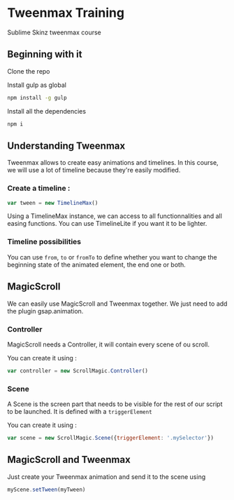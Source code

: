 # Tweenmax Training
Sublime Skinz tweenmax course

## Beginning with it

Clone the repo

Install gulp as global

```sh
npm install -g gulp
```

Install all the dependencies

```sh
npm i
```

## Understanding Tweenmax

Tweenmax allows to create easy animations and timelines. In this course, we will use a lot of timeline because they're easily modified.

### Create a timeline :

```javascript
var tween = new TimelineMax()
```

Using a TimelineMax instance, we can access to all functionnalities and all easing functions. You can use TimelineLite if you want it to be lighter.

### Timeline possibilities

You can use `from`, `to` or `fromTo` to define whether you want to change the beginning state of the animated element, the end one or both.

## MagicScroll

We can easily use MagicScroll and Tweenmax together. We just need to add the plugin gsap.animation.

### Controller

MagicScroll needs a Controller, it will contain every scene of ou scroll.

You can create it using :

```javascript
var controller = new ScrollMagic.Controller()
```

### Scene

A Scene is the screen part that needs to be visible for the rest of our script to be launched. It is defined with a `triggerElement`

You can create it using :

```javascript
var scene = new ScrollMagic.Scene({triggerElement: '.mySelector'})
```


## MagicScroll and Tweenmax

Just create your Tweenmax animation and send it to the scene using
```javascript
myScene.setTween(myTween)
```

